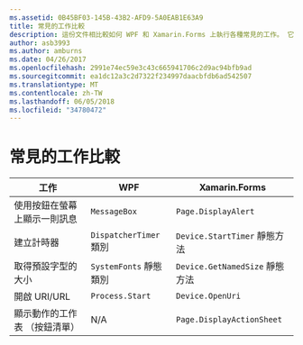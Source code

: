 ```yaml
---
ms.assetid: 0B45BF03-145B-43B2-AFD9-5A0EAB1E63A9
title: 常見的工作比較
description: 這份文件相比較如何 WPF 和 Xamarin.Forms 上執行各種常見的工作。 它會查看按鈕、 計時器、 字型大小、 開啟一個 URI，並顯示動作工作表。
author: asb3993
ms.author: amburns
ms.date: 04/26/2017
ms.openlocfilehash: 2991e74ec59e3c43c665941706c2d9ac94bfb9ad
ms.sourcegitcommit: ea1dc12a3c2d7322f234997daacbfdb6ad542507
ms.translationtype: MT
ms.contentlocale: zh-TW
ms.lasthandoff: 06/05/2018
ms.locfileid: "34780472"
---
```

# <a name="common-tasks-comparison"></a>常見的工作比較

| 工作 | WPF | Xamarin.Forms |
|--- |--- |--- |
|使用按鈕在螢幕上顯示一則訊息|`MessageBox`|`Page.DisplayAlert`|
|建立計時器|`DispatcherTimer` 類別|`Device.StartTimer` 靜態方法|
|取得預設字型的大小|`SystemFonts` 靜態類別|`Device.GetNamedSize` 靜態方法|
|開啟 URI/URL|`Process.Start`|`Device.OpenUri`|
|顯示動作的工作表 （按鈕清單）|N/A|`Page.DisplayActionSheet`|
